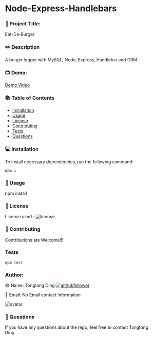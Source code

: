 # Node-Express-Handlebars
### :dart: Project Title:
Eat-Da-Burger 
### :pencil2: Description
A burger logger with MySQL, Node, Express, Handlebar and ORM. 

### :tv: Demo:
[Demo Video]()

### :books: Table of Contents

* [Installation](#installation)
* [Usage](#usage)
* [License](#license)
* [Contributing](#contributing)
* [Tests](#tests)
* [Questions](#questions)

### <a name="installation"></a> :computer: Installation

To install necessary dependencies, run the following command:

``` npm i ```


### <a name="usage"></a> :floppy_disk: Usage
 npm install

### <a name="license"></a> :book: License
License used : ![license](https://img.shields.io/badge/license-None-GREEN)

### <a name="contributing"></a> :handshake: Contributing
 Contributions are Welcome!!! 

### <a name="tests"></a> Tests
``` npm test ``` 

  
### Author:
:smile: Name: Tongtong Ding [![githubfollower](https://img.shields.io/github/followers/tongtongding?style=social)](https://github.com/tongtongding?tab=followers)

:e-mail: Email: No Email contact Information

  <img src="https://avatars2.githubusercontent.com/u/59786540?v=4" alt="avatar">

### <a name="questions"></a> :poultry_leg: Questions 

  If you have any questions about the repo, feel free to contact Tongtong Ding
  




